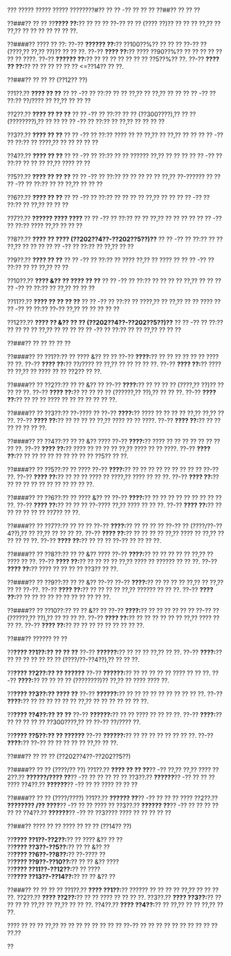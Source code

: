 ??? ????? ????? ????? ????????#?? ?? ?? -?? ?? ?? ??
??##?? ?? ?? ??

??###?? ?? ??
??**???? ??:**?? ?? ?? ?? ??-?? ?? ?? (???? ??)?? ?? ?? ?? ??,?? ?? ??,?? ?? ?? ?? ?? ?? ?? ??.

??####?? ???? ?? ??:
??-?? **?????? ??:**?? ??100??%?? ?? ?? ?? ??-?? ?? (????,?? ??,?? ??)?? ?? ?? ??.
??-?? **???? ??:**?? ???? ??90??%?? ?? ?? ?? ?? ?? ?? ?? ????.
??-?? **?????? ??:**?? ?? ?? ?? ?? ?? ?? ?? ??5??%?? ??.
??-?? **???? ?? ??:**?? ?? ?? ?? ?? ?? ?? <=??14?? ?? ??.

??###?? ?? ?? ?? (??12?? ??)

??1??.?? **???? ?? ??**
??  ?? -?? ?? ??:?? ?? ?? ??,?? ?? ??,?? ?? ??
??  ?? -?? ?? ??:?? ??/???? ?? ??,?? ?? ?? ??

??2??.?? **???? ?? ?? ??**
??  ?? -?? ?? ??:?? ?? ?? (??300????),?? ?? ?? (????????),?? ?? ??
??  ?? -?? ?? ??:?? ?? ??,?? ?? ?? ?? ??

??3??.?? **???? ?? ??**
??  ?? -?? ?? ??:?? ???? ?? ?? ??,?? ?? ??,?? ?? ??
??  ?? -?? ?? ??:?? ?? ????,?? ?? ?? ?? ?? ??

??4??.?? **???? ?? ??**
??  ?? -?? ?? ??:?? ?? ?? ?????? ??,?? ?? ?? ??
??  ?? -?? ?? ??:?? ?? ?? ?? ??,?? ???? ?? ??

??5??.?? **???? ?? ?? ??**
??  ?? -?? ?? ??:?? ?? ?? ?? ?? ?? ??,?? ??-?????? ??
??  ?? -?? ?? ??:?? ?? ?? ??,?? ?? ?? ??

??6??.?? **???? ?? ??**
??  ?? -?? ?? ??:?? ?? ?? ?? ?? ??,?? ?? ??
??  ?? -?? ?? ??:?? ?? ??,?? ?? ?? ??

??7??.?? **?????? ???? ????**
??  ?? -?? ?? ??:?? ?? ?? ??,?? ?? ?? ?? ??
??  ?? -?? ?? ??:?? ???? ??,?? ?? ?? ??

??8??.?? **???? ?? ???? (??202??4??-??202??5??)??**
??  ?? -?? ?? ??:?? ?? ?? ??,?? ?? ?? ??
??  ?? -?? ?? ??:?? ?? ??,?? ?? ??

??9??.?? **???? ?? ??**
??  ?? -?? ?? ??:?? ?? ???? ??,?? ?? ???? ??
??  ?? -?? ?? ??:?? ?? ?? ??,?? ?? ??

??10??.?? **???? &?? ?? ???? ?? ??**
??   ?? -?? ?? ??:?? ?? ?? ?? ?? ??,?? ?? ??
??   ?? -?? ?? ??:?? ?? ??,?? ?? ?? ??

??11??.?? **???? ?? ?? ?? ??**
??   ?? -?? ?? ??:?? ?? ????,?? ?? ??,?? ?? ?? ????
??   ?? -?? ?? ??:?? ??-?? ??,?? ?? ?? ?? ?? ??

??12??.?? **???? ?? &?? ?? ?? (??202??4??-??202??5??)??**
??   ?? -?? ?? ??:?? ?? ?? ?? ?? ??,?? ?? ?? ??
??   ?? -?? ?? ??:?? ?? ?? ??,?? ?? ?? ??

??###?? ?? ?? ?? ?? ??

??####?? ?? ??1??:?? ?? ???? &?? ?? ??
??-?? **????:**?? ?? ?? ?? ?? ?? ?? ???? ?? ??.
??-?? **???? ??:**?? ??/???? ?? ??,?? ?? ?? ?? ?? ??.
??-?? **???? ??:**?? ???? ?? ??,?? ?? ???? ?? ?? ??2?? ?? ??.

??####?? ?? ??2??:?? ?? ?? &?? ??
??-?? **????:**?? ?? ?? ?? ?? (????,?? ??)?? ?? ?? ?? ??.
??-?? **???? ??:**?? ?? ?? ?? ?? (??????,?? ??),?? ?? ?? ??.
??-?? **???? ??:**?? ?? ?? ?? ???? ?? ?? ?? ?? ?? ?? ??.

??####?? ?? ??3??:?? ??-???? ??
??-?? **????:**?? ???? ?? ?? ?? ?? ??,?? ??,?? ?? ??.
??-?? **???? ??:**?? ?? ?? ?? ?? ??,?? ???? ?? ?? ????.
??-?? **???? ??:**?? ?? ?? ?? ?? ?? ?? ??.

??####?? ?? ??4??:?? ?? ?? &?? ????
??-?? **????:**?? ???? ?? ?? ?? ?? ?? ?? ?? ?? ??.
??-?? **???? ??:**?? ???? ?? ?? ?? ?? ??,?? ???? ?? ?? ????.
??-?? **???? ??:**?? ?? ?? ?? ?? ?? ?? ?? ?? ?? ??5?? ?? ??.

??####?? ?? ??5??:?? ?? ????
??-?? **????:**?? ?? ?? ?? ?? ?? ?? ?? ?? ?? ??-?? ??.
??-?? **???? ??:**?? ?? ?? ?? ???? ?? ????,?? ???? ?? ?? ??.
??-?? **???? ??:**?? ?? ?? ?? ?? ?? ?? ?? ?? ?? ?? ??.

??####?? ?? ??6??:?? ?? ???? &?? ??
??-?? **????:**?? ?? ?? ?? ?? ?? ?? ?? ?? ?? ??.
??-?? **???? ??:**?? ?? ?? ?? ??-???? ??,?? ???? ?? ?? ??.
??-?? **???? ??:**?? ?? ?? ?? ?? ?? ?? ??7?? ?? ??.

??####?? ?? ??7??:?? ?? ?? ??
??-?? **????:**?? ?? ?? ?? ?? ??-?? ?? (????/??-??4??),?? ?? ??,?? ?? ?? ?? ??.
??-?? **???? ??:**?? ?? ?? ?? ?? ??,?? ???? ?? ??,?? ?? ?? ?? ?? ??.
??-?? **???? ??:**?? ?? ?? ?? ??-?? ?? ?? ?? ??.

??####?? ?? ??8??:?? ?? ?? &?? ????
??-?? **????:**?? ?? ?? ?? ?? ?? ??,?? ?? ???? ?? ??.
??-?? **???? ??:**?? ?? ?? ?? ?? ??,?? ???? ?? ?????? ?? ?? ??.
??-?? **???? ??:**?? ???? ?? ?? ?? ?? ??3?? ?? ??.

??####?? ?? ??9??:?? ?? ?? &?? ??-??
??-?? **????:**?? ?? ?? ?? ?? ??,?? ?? ??,?? ?? ?? ??-??.
??-?? **???? ??:**?? ?? ?? ?? ?? ??,?? ?????? ?? ?? ??.
??-?? **???? ??:**?? ?? ?? ?? ?? ?? ?? ?? ?? ?? ?? ??.

??####?? ?? ??10??:?? ?? ?? &?? ??
??-?? **????:**?? ?? ?? ?? ?? ?? ?? ??-?? ?? (??????,?? ??),?? ?? ?? ?? ??.
??-?? **???? ??:**?? ?? ?? ?? ?? ?? ?? ??,?? ???? ?? ?? ??.
??-?? **???? ??:**?? ?? ?? ?? ?? ?? ?? ?? ?? ??.

??###?? ?????? ?? ??

??**???? ??1??:?? ?? ?? ??**
??-?? **??????:**?? ?? ?? ?? ??,?? ?? ??.
??-?? **????:**?? ?? ?? ?? ?? ?? ?? ?? (????/??-??4??),?? ?? ?? ??.

??**???? ??2??:?? ?? ??????**
??-?? **??????:**?? ?? ?? ?? ?? ?? ???? ?? ?? ??.
??-?? **????:**?? ?? ?? ?? ?? (????????)?? ??,?? ?? ???? ???? ??.

??**???? ??3??:?? ???? ??**
??-?? **??????:**?? ?? ?? ?? ?? ?? ?? ?? ?? ?? ??.
??-?? **????:**?? ?? ?? ?? ?? ?? ?? ??,?? ?? ?? ?? ?? ?? ?? ??.

??**???? ??4??:?? ?? ??**
??-?? **??????:**?? ?? ?? ???? ?? ?? ?? ??.
??-?? **????:**?? ?? ?? ?? ?? ?? ??300????,?? ?? ??-?? ??/???? ??.

??**???? ??5??:?? ?? ??????**
??-?? **??????:**?? ?? ?? ?? ?? ?? ?? ?? ??.
??-?? **????:**?? ??-?? ?? ?? ?? ?? ?? ??,?? ?? ??.

??###?? ?? ?? ?? (??202??4??-??202??5??)

??####?? ?? ?? (????/?? ??)
??1??.?? **???? ?? ?? ??**?? -?? ??,?? ??,?? ????
??2??.?? **??????/???? ??**?? -?? ?? ?? ?? ?? ??
??3??.?? **??????**?? -?? ?? ?? ?? ????
??4??.?? **??????**?? -?? ?? ?? ???? ?? ?? ??

??####?? ?? ?? (????/????)
??1??.?? **?????? ??**?? -?? ?? ?? ?? ????
??2??.?? **???????? /?? ????**?? -?? ?? ?? ???? ??
??3??.?? **?????? ??**?? -?? ?? ?? ?? ?? ?? ??
??4??.?? **??????**?? -?? ?? ??3???? ???? ?? ?? ?? ?? ??

??###?? ???? ?? ?? ???? ?? ?? ?? (??14?? ??)

??**???? ??1??-??2??:**?? ?? ???? &?? ?? ??  
??**???? ??3??-??5??:**?? ?? ?? &?? ??  
??**???? ??6??-??8??:**?? ??-???? ??  
??**???? ??9??-??10??:**?? ?? ?? &?? ????  
??**???? ??11??-??12??:**?? ?? ????  
??**???? ??13??-??14??:**?? ?? ?? &?? ??

??###?? ?? ?? ?? ??
??1??.?? **???? ??1??:**?? ?????? ?? ?? ?? ?? ??,?? ?? ?? ?? ??.
??2??.?? **???? ??2??:**?? ?? ?? ???? ?? ?? ?? ??.
??3??.?? **???? ??3??:**?? ?? ?? ?? ?? ??,?? ?? ??,?? ?? ?? ??.
??4??.?? **???? ??4??:**?? ?? ??,?? ?? ?? ??,?? ?? ??.

???? ?? ?? ?? ??,?? ?? ?? ?? ?? ?? ?? ?? ?? ??-?? ?? ?? ?? ?? ?? ?? ?? ?? ?? ?? ??.??

??